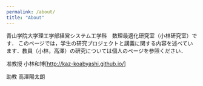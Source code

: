 ```yaml
---
permalink: /about/
title: "About"
---
```



青山学院大学理工学部経営システム工学科　数理最適化研究室（小林研究室）です．
このページでは，学生の研究プロジェクトと講義に関する内容を述べています．教員（小林，高澤）の研究については個人のページを参照ください．

准教授 小林和博[http://kaz-koabyashi.github.io/]

助教 高澤陽太朗